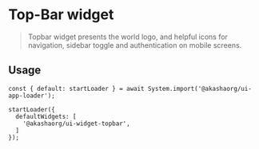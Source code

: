 # Top-Bar widget

> Topbar widget presents the world logo, and helpful icons for navigation, sidebar toggle and authentication on mobile screens.

## Usage

```tsx
const { default: startLoader } = await System.import('@akashaorg/ui-app-loader');

startLoader({
  defaultWidgets: [
    '@akashaorg/ui-widget-topbar',
  ]
});

```
